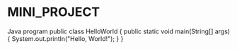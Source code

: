 # MINI_PROJECT
Java program
public class HelloWorld {
    public static void main(String[] args) {
        System.out.println("Hello, World!");
    }
}
